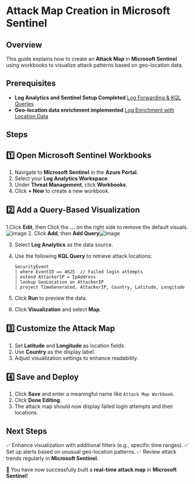 # Attack Map Creation in Microsoft Sentinel

## Overview
This guide explains how to create an **Attack Map** in **Microsoft Sentinel** using workbooks to visualize attack patterns based on geo-location data.

## Prerequisites
- **Log Analytics and Sentinel Setup Completed** [Log Forwarding & KQL Queries](log-forward-kql.md)
- **Geo-location data enrichment implemented** [Log Enrichment with Location Data](log-enrichment-location-data.md)

## Steps

## 1️⃣ Open Microsoft Sentinel Workbooks
1. Navigate to **Microsoft Sentinel** in the **Azure Portal**.
2. Select your **Log Analytics Workspace**.
3. Under **Threat Management**, click **Workbooks**.
4. Click **+ New** to create a new workbook.

## 2️⃣ Add a Query-Based Visualization
1.Click **Edit**, then Click the **...** on the right side to remove the default visuals.
![image](https://github.com/user-attachments/assets/b6fa1527-8a4c-4103-a7f8-51d586f9331d)
2. Click **Add**, then **Add Query**![image](https://github.com/user-attachments/assets/5ab0c733-20bd-46fe-bb0e-cf9f02cd6c74)

3. Select **Log Analytics** as the data source.
4. Use the following **KQL Query** to retrieve attack locations:

   ```kql
   SecurityEvent
   | where EventID == 4625  // Failed login attempts
   | extend AttackerIP = IpAddress
   | lookup GeoLocation on AttackerIP
   | project TimeGenerated, AttackerIP, Country, Latitude, Longitude
   ```

4. Click **Run** to preview the data.
5. Click **Visualization** and select **Map**.

## 3️⃣ Customize the Attack Map
1. Set **Latitude** and **Longitude** as location fields.
2. Use **Country** as the display label.
3. Adjust visualization settings to enhance readability.

## 4️⃣ Save and Deploy
1. Click **Save** and enter a meaningful name like `Attack Map Workbook`.
2. Click **Done Editing**.
3. The attack map should now display failed login attempts and their locations.

## Next Steps
✅ Enhance visualization with additional filters (e.g., specific time ranges).
✅ Set up alerts based on unusual geo-location patterns.
✅ Review attack trends regularly in **Microsoft Sentinel**.

🚀 You have now successfully built a **real-time attack map** in **Microsoft Sentinel**!
